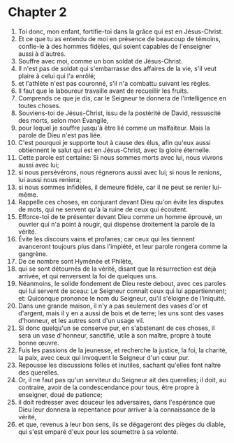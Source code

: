 # Chapter 2

1. Toi donc, mon enfant, fortifie-toi dans la grâce qui est en Jésus-Christ.
2. Et ce que tu as entendu de moi en présence de beaucoup de témoins, confie-le à des hommes fidèles, qui soient capables de l'enseigner aussi à d'autres.
3. Souffre avec moi, comme un bon soldat de Jésus-Christ.
4. Il n'est pas de soldat qui s'embarrasse des affaires de la vie, s'il veut plaire à celui qui l'a enrôlé;
5. et l'athlète n'est pas couronné, s'il n'a combattu suivant les règles.
6. Il faut que le laboureur travaille avant de recueillir les fruits.
7. Comprends ce que je dis, car le Seigneur te donnera de l'intelligence en toutes choses.
8. Souviens-toi de Jésus-Christ, issu de la postérité de David, ressuscité des morts, selon mon Évangile,
9. pour lequel je souffre jusqu'à être lié comme un malfaiteur. Mais la parole de Dieu n'est pas liée.
10. C'est pourquoi je supporte tout à cause des élus, afin qu'eux aussi obtiennent le salut qui est en Jésus-Christ, avec la gloire éternelle.
11. Cette parole est certaine: Si nous sommes morts avec lui, nous vivrons aussi avec lui;
12. si nous persévérons, nous régnerons aussi avec lui; si nous le renions, lui aussi nous reniera;
13. si nous sommes infidèles, il demeure fidèle, car il ne peut se renier lui-même.
14. Rappelle ces choses, en conjurant devant Dieu qu'on évite les disputes de mots, qui ne servent qu'à la ruine de ceux qui écoutent.
15. Efforce-toi de te présenter devant Dieu comme un homme éprouvé, un ouvrier qui n'a point à rougir, qui dispense droitement la parole de la vérité.
16. Évite les discours vains et profanes; car ceux qui les tiennent avanceront toujours plus dans l'impiété, et leur parole rongera comme la gangrène.
17. De ce nombre sont Hyménée et Philète,
18. qui se sont détournés de la vérité, disant que la résurrection est déjà arrivée, et qui renversent la foi de quelques uns.
19. Néanmoins, le solide fondement de Dieu reste debout, avec ces paroles qui lui servent de sceau: Le Seigneur connaît ceux qui lui appartiennent; et: Quiconque prononce le nom du Seigneur, qu'il s'éloigne de l'iniquité.
20. Dans une grande maison, il n'y a pas seulement des vases d'or et d'argent, mais il y en a aussi de bois et de terre; les uns sont des vases d'honneur, et les autres sont d'un usage vil.
21. Si donc quelqu'un se conserve pur, en s'abstenant de ces choses, il sera un vase d'honneur, sanctifié, utile à son maître, propre à toute bonne œuvre.
22. Fuis les passions de la jeunesse, et recherche la justice, la foi, la charité, la paix, avec ceux qui invoquent le Seigneur d'un cœur pur.
23. Repousse les discussions folles et inutiles, sachant qu'elles font naître des querelles.
24. Or, il ne faut pas qu'un serviteur du Seigneur ait des querelles; il doit, au contraire, avoir de la condescendance pour tous, être propre à enseigner, doué de patience;
25. il doit redresser avec douceur les adversaires, dans l'espérance que Dieu leur donnera la repentance pour arriver à la connaissance de la vérité,
26. et que, revenus à leur bon sens, ils se dégageront des pièges du diable, qui s'est emparé d'eux pour les soumettre à sa volonté.

